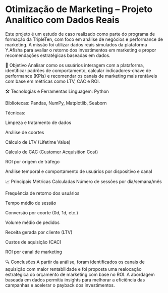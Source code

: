 # Otimização de Marketing – Projeto Analítico com Dados Reais

Este projeto é um estudo de caso realizado como parte do programa de formação da TripleTen, com foco em análise de negócios e performance de marketing. A missão foi utilizar dados reais simulados da plataforma Y.Afisha para avaliar o retorno dos investimentos em marketing e propor recomendações estratégicas baseadas em dados.

🧠 Objetivo
Analisar como os usuários interagem com a plataforma, identificar padrões de comportamento, calcular indicadores-chave de performance (KPIs) e recomendar os canais de marketing mais rentáveis com base em métricas como LTV, CAC e ROI.

🛠️ Tecnologias e Ferramentas
Linguagem: Python

Bibliotecas: Pandas, NumPy, Matplotlib, Seaborn

Técnicas:

Limpeza e tratamento de dados

Análise de coortes

Cálculo de LTV (Lifetime Value)

Cálculo de CAC (Customer Acquisition Cost)

ROI por origem de tráfego

Análise temporal e comportamento de usuários por dispositivo e canal

📈 Principais Métricas Calculadas
Número de sessões por dia/semana/mês

Frequência de retorno dos usuários

Tempo médio de sessão

Conversão por coorte (0d, 1d, etc.)

Volume médio de pedidos

Receita gerada por cliente (LTV)

Custos de aquisição (CAC)

ROI por canal de marketing

🔍 Conclusões
A partir da análise, foram identificados os canais de aquisição com maior rentabilidade e foi proposta uma realocação estratégica do orçamento de marketing com base no ROI. A abordagem baseada em dados permitiu insights para melhorar a eficiência das campanhas e acelerar o payback dos investimentos.
